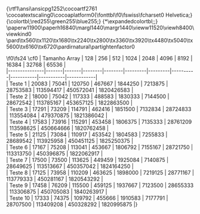 {\rtf1\ansi\ansicpg1252\cocoartf2761
\cocoatextscaling0\cocoaplatform0{\fonttbl\f0\fswiss\fcharset0 Helvetica;}
{\colortbl;\red255\green255\blue255;}
{\*\expandedcolortbl;;}
\paperw11900\paperh16840\margl1440\margr1440\vieww11520\viewh8400\viewkind0
\pard\tx560\tx1120\tx1680\tx2240\tx2800\tx3360\tx3920\tx4480\tx5040\tx5600\tx6160\tx6720\pardirnatural\partightenfactor0

\f0\fs24 \cf0 
| Tamanho Array | 128   | 256   | 512    | 1024   | 2048    | 4096    | 8192     | 16384     | 32768     | 65536      |\
|---------------|-------|-------|--------|--------|---------|---------|----------|-----------|-----------|------------|\
| Teste 1       | 20083 | 75041 | 120750 | 467667 | 1844250 | 7213875 | 28753583 | 113594417 | 450572041 | 1820426583 |\
| Teste 2       | 18000 | 75042 | 117333 | 488583 | 1830333 | 7144500 | 28672542 | 113785167 | 453657125 | 1822863500 |\
| Teste 3       | 17291 | 73209 | 114791 | 462416 | 1851500 | 7132834 | 28724833 | 113554084 | 479370875 | 1821386042 |\
| Teste 4       | 17583 | 73916 | 115291 | 453458 | 1806375 | 7135333 | 28761209 | 113598625 | 450664666 | 1820762458 |\
| Teste 5       | 21125 | 73084 | 110917 | 453542 | 1804583 | 7255833 | 28689542 | 113925958 | 450451125 | 1825250375 |\
| Teste 6       | 17167 | 75208 | 113041 | 453667 | 1806792 | 7155167 | 28721750 | 113313750 | 450396875 | 1822062917 |\
| Teste 7       | 17500 | 73500 | 113625 | 449459 | 1925084 | 7140875 | 28649625 | 113513667 | 450357042 | 1824164250 |\
| Teste 8       | 17125 | 73958 | 110209 | 463625 | 1898000 | 7219125 | 28771167 | 113779333 | 450281167 | 1820543292 |\
| Teste 9       | 17458 | 76209 | 115500 | 459125 | 1937667 | 7123500 | 28655333 | 113306875 | 450705083 | 1840263917 |\
| Teste 10      | 17333 | 74375 | 109792 | 455666 | 1910583 | 7177791 | 28707500 | 113409208 | 450328292 | 1820995875 |}
